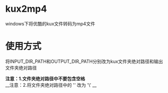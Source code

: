 # kux2mp4

windows下将优酷的kux文件转码为mp4文件


# 使用方式  

将INPUT_DIR_PATH和OUTPUT_DIR_PATH分别改为kux文件夹绝对路径和输出文件夹绝对路径  
   
__注意：1.文件夹绝对路径中不要包含空格__    
__注意：2.将文件夹绝对路径中的 '\' 改为 '\\' __
